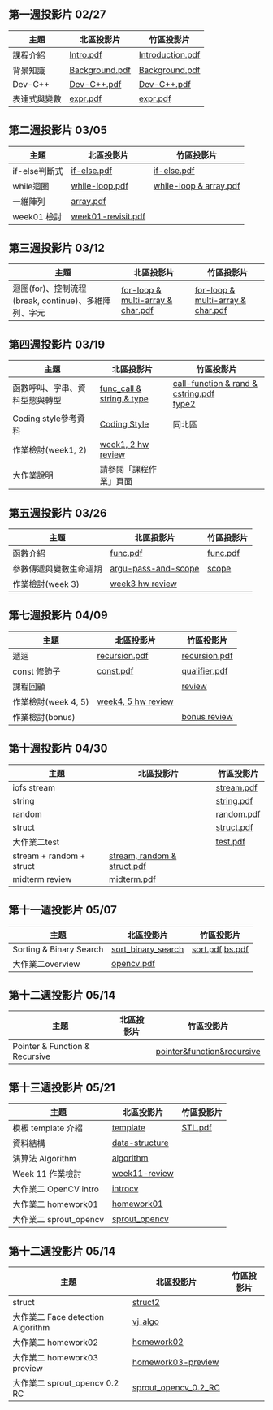 ## 第一週投影片 02/27

| 主題         | 北區投影片                                                                      | 竹區投影片                                                                                |
| ----         | ----                                                                            | ----                                                                                      |
| 課程介紹     | [Intro.pdf](https://drive.google.com/open?id=0B13ab_fQ7QbjNzFpNkI5YVdlSG8)      | [Introduction.pdf](https://goo.gl/HGnbE6)                                                 |
| 背景知識     | [Background.pdf](https://drive.google.com/open?id=0B13ab_fQ7QbjTVpROVFmVnEtV0E) | [Background.pdf](https://goo.gl/tFkA5x)                                                   |
| Dev-C++      | [Dev-C++.pdf](https://drive.google.com/open?id=0B13ab_fQ7QbjbHd4alFORmJvenc)    | [Dev-C++.pdf](https://goo.gl/mqJXLV)                                                      |
| 表達式與變數 | [expr.pdf](https://drive.google.com/open?id=0B13ab_fQ7QbjYnRJX0NYUjBPdlU)       | [expr.pdf](https://drive.google.com/file/d/0Bzxow2VOUeFGeGpyektScnJXQnc/view?usp=sharing) |

## 第二週投影片 03/05

| 主題          | 北區投影片                                                                          | 竹區投影片                                      |
| ----          | ----                                                                                | ----                                            |
| if-else判斷式 | [if-else.pdf](https://goo.gl/evl4O3)                                                | [if-else.pdf](https://goo.gl/hWsC4m)            |
| while迴圈     | [while-loop.pdf](https://goo.gl/uvMD3L)                                             | [while-loop & array.pdf](https://goo.gl/edZKqg) |
| 一維陣列      | [array.pdf](https://goo.gl/Vf4q2U)                                                  |                                                 |
| week01 檢討   | [week01-revisit.pdf](https://drive.google.com/open?id=0B13ab_fQ7QbjZWtYOGVrU0dWTWs) |                                                 |

## 第三週投影片 03/12

| 主題                                                 | 北區投影片                                                                                                         | 竹區投影片                                                 |
| ----                                                 | ----                                                                                                               | ----                                                       |
| 迴圈(for)、控制流程(break, continue)、多維陣列、字元 | [for-loop & multi-array & char.pdf](https://drive.google.com/file/d/0B13ab_fQ7QbjYlpNRmpmQm5oeGc/view?usp=sharing) | [for-loop & multi-array & char.pdf](https://goo.gl/gYgv7E) |

## 第四週投影片 03/19

| 主題                           | 北區投影片                                                                            | 竹區投影片                                                                                                                                |
| ----                           | ----                                                                                  | ----                                                                                                                                      |
| 函數呼叫、字串、資料型態與轉型 | [func_call & string & type](http://www.csie.ntu.edu.tw/~b04902031/sprout_0319.html#1) | [call-function & rand & cstring.pdf](https://goo.gl/XZC4xm)    <br>[type2](https://drive.google.com/open?id=0Bzxow2VOUeFGZGo3TjNDNTA1TE0) |
| Coding style參考資料           | [Coding Style](http://goo.gl/R1aeIL)                                                  | 同北區                                                                                                                                    |
| 作業檢討(week1, 2)             | [week1, 2 hw review](https://goo.gl/a6kVM3)                                           |                                                                                                                                           |
| 大作業說明                     | 請參閱「課程作業」頁面                                                                |                                                                                                                                           |
## 第五週投影片 03/26

| 主題                   | 北區投影片                                   | 竹區投影片                                                                             |
| ----                   | ----                                         | ----                                                                                   |
| 函數介紹               | [func.pdf](https://goo.gl/uuq0nm)            | [func.pdf](https://goo.gl/IXyzDr)                                                      |
| 參數傳遞與變數生命週期 | [argu-pass-and-scope](https://goo.gl/d1v3aY) | [scope](https://drive.google.com/file/d/0B9UPSRcSqHjpVEtFYy1DVGttYnM/view?usp=sharing) |
| 作業檢討(week 3)       | [week3 hw review](https://goo.gl/ysOgMJ)     |                                                                                        |
## 第七週投影片 04/09

| 主題                | 北區投影片                                                                     | 竹區投影片                             |
| ----                | ----                                                                           | ----                                   |
| 遞迴                | [recursion.pdf](https://drive.google.com/open?id=0B13ab_fQ7QbjTDFxTC15M1VMQU0) | [recursion.pdf](https://goo.gl/uyZacw) |
| const 修飾子        | [const.pdf](https://drive.google.com/open?id=0B13ab_fQ7QbjY1BGOTBsSnVha1k)     | [qualifier.pdf](https://goo.gl/Bx2obT) |
| 課程回顧            |                                                                                | [review](https://goo.gl/K5cX0p)        |
| 作業檢討(week 4, 5) | [week4, 5 hw review](https://goo.gl/CJPU3D)                                    |                                        |
| 作業檢討(bonus)     |                                                                                | [bonus review](https://goo.gl/iK9Qox)  |

## 第十週投影片 04/30

| 主題                     | 北區投影片                                                                                       | 竹區投影片                                                                  |
| -----------              | -----                                                                                            | -----------------------------------                                         |
| iofs stream              |                                                                                                  | [stream.pdf](https://goo.gl/KpXhyc)                                         |
| string                   |                                                                                                  | [string.pdf](https://drive.google.com/open?id=0Bzxow2VOUeFGOE1vWnVqVWNfcXM) |
| random                   |                                                                                                  | [random.pdf](https://drive.google.com/open?id=0Bzxow2VOUeFGaDJMUXhXOGFub0U) |
| struct                   |                                                                                                  | [struct.pdf](https://goo.gl/3w0lpw)                                         |
| 大作業二test             |                                                                                                  | [test.pdf](https://goo.gl/5UJHjY)                                           |
| stream + random + struct | [stream, random & struct.pdf](https://drive.google.com/file/d/0B153He1E1uxMTnhmTFUyLTgtR3M/view) |                                                                             |
| midterm review           | [midterm.pdf](https://drive.google.com/file/d/0B13ab_fQ7QbjRzZzRUIwcTZOOUE/view?usp=sharing)     |                                                                             |

## 第十一週投影片 05/07

| 主題                    | 北區投影片                                                                                  | 竹區投影片                                                                                                       |
| ----------------------- | ----------------------------------------                                                    | ----------------------------------------                                                                         |
| Sorting & Binary Search | [sort_binary_search](http://slides.com/austinlaurice/deck)                                  | [sort.pdf](https://goo.gl/cMXF18)    [bs.pdf](https://drive.google.com/file/d/0B1Mazb4gSIKhclB1dlBadUVsODA/view) |
| 大作業二overview        | [opencv.pdf](https://drive.google.com/file/d/0B13ab_fQ7QbjMlc0V2RwOGlmdEk/view?usp=sharing) |                                                                                                                  |

## 第十二週投影片 05/14

| 主題                           | 北區投影片                               | 竹區投影片                                          |
| -----------------------        | ---------------------------------------- | ----------------------------------------            |
| Pointer & Function & Recursive |                                          | [pointer&function&recursive](https://goo.gl/4AgtJM) |

## 第十三週投影片 05/21

| 主題                   | 北區投影片                                                                     | 竹區投影片                       |
| ----                   | ----                                                                           | ----                             |
| 模板 template 介紹     | [template](https://goo.gl/NRc3Hg)                                              | [STL.pdf](https://goo.gl/dop7Z1) |
| 資料結構               | [data-structure](https://goo.gl/5lvuIw)                                        |                                  |
| 演算法 Algorithm       | [algorithm](https://goo.gl/tzqIv8)                                             |                                  |
| Week 11 作業檢討       | [week11-review](https://goo.gl/epmx3u)                                         |                                  |
| 大作業二 OpenCV intro  | [introcv](https://drive.google.com/open?id=0B13ab_fQ7QbjX1BaYkdFZ2Uwc2c)       |
| 大作業二 homework01    | [homework01](https://drive.google.com/open?id=0B13ab_fQ7QbjcThBVDlSS0VlSWM)    |
| 大作業二 sprout_opencv | [sprout_opencv](https://drive.google.com/open?id=0Bx_2mtOqUyDucGVzQk5oNzFvTUU) |


## 第十二週投影片 05/14

| 主題                              | 北區投影片                                                                            | 竹區投影片                               |
| -----------------------           | ----------------------------------------                                              | ---------------------------------------- |
| struct                            | [struct2](https://www.csie.ntu.edu.tw/~b04902031/sprout_0528.html#1)                  |                                          |
| 大作業二 Face detection Algorithm | [vj_algo](https://drive.google.com/open?id=0B13ab_fQ7QbjTXRxOVRMQ09yZ1U)              |
| 大作業二 homework02               | [homework02](https://drive.google.com/open?id=0Bx_2mtOqUyDuQjB0cHZJNWtiXzA)           |
| 大作業二 homework03 preview       | [homework03-preview](https://drive.google.com/open?id=0Bx_2mtOqUyDuVXRpVzNuOGRtWUE)   |
| 大作業二 sprout_opencv 0.2 RC     | [sprout_opencv_0.2_RC](https://drive.google.com/open?id=0Bx_2mtOqUyDueEdseGlzbERyV00) |
